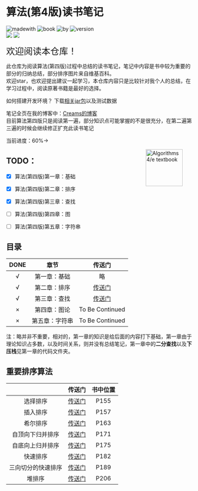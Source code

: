# 算法(第4版)读书笔记

![madewith](https://img.shields.io/badge/Made%20With-Java-yellow.svg) ![book](https://img.shields.io/badge/BOOK-Algorithms%204th-red.svg)
![by](https://img.shields.io/badge/Summarized%20By-Creams-blue.svg)
![version](https://img.shields.io/badge/Version-1.0-blue.svg)
<br>
<a href="https://github.com/Crearns/Algorithms-4th"><img src="https://img.shields.io/github/stars/Crearns/Algorithms-4th.svg?style=social&label=Stars"></a>
<a href="https://github.com/Crearns/Algorithms-4th"><img src="https://img.shields.io/github/forks/Crearns/Algorithms-4th.svg?style=social&label=Forks"></a>

<font size="5">欢迎阅读本仓库！</font><br /> 


此仓库为阅读算法(第四版)过程中总结的读书笔记，笔记中内容是书中较为重要的部分的归纳总结，部分排序图片来自维基百科。<br>
欢迎star，也欢迎提出建议一起学习，本仓库内容只是比较针对我个人的总结，在学习过程中，阅读原著书籍是最好的选择。<br>

如何搭建开发环境？
下载[相关jar包](https://github.com/Crearns/Algorithms-4th/blob/master/algs4.jar?raw=true)以及测试数据

笔记全页在我的博客中：[Creams的博客](http://codingcms.cn)<br>
目前算法第四版只是阅读第一遍，部分知识点可能掌握的不是很充分，在第二遍第三遍的时候会继续修正扩充此读书笔记

当前进度：60%->


<IMG SRC="http://algs4.cs.princeton.edu/cover.png"  align=right hspace=25 width=100 alt = "Algorithms 4/e textbook">

## TODO：
+ [x] 算法(第四版)第一章：基础
+ [x] 算法(第四版)第二章：排序
+ [x] 算法(第四版)第三章：查找
+ [ ] 算法(第四版)第四章：图
+ [ ] 算法(第四版)第五章：字符串


## 目录

| DONE | 章节 | 传送门 |
| :------: | :------: | :------: |
| √  | 第一章：基础 | 略 |
| √  | 第二章：排序 | [传送门](https://github.com/Crearns/Algorithms-4th/blob/master/note.md#chapter2) |
| √  | 第三章：查找 | [传送门](https://github.com/Crearns/Algorithms-4th/blob/master/note.md#chapter3-search) |
| ×  | 第四章：图论 | To Be Continued |
| ×  | 第五章：字符串 | To Be Continued |

注：略并非不重要，相对的，第一章的知识是给后面的内容打下基础，第一章由于理论知识占多数，以及时间关系，则并没有总结笔记，第一章中的**二分查找**以及**下压栈**见第一章的代码文件夹。

## 重要排序算法

|  | 传送门 | 书中位置 |
| :------: | :------: | :------: |
| 选择排序 | [传送门](https://github.com/Crearns/Algorithms-4th/blob/master/note.md#selection) |P155|
| 插入排序 | [传送门](https://github.com/Crearns/Algorithms-4th/blob/master/note.md#insertion) |P157|
| 希尔排序 | [传送门](https://github.com/Crearns/Algorithms-4th/blob/master/note.md#shell) |P163|
| 自顶向下归并排序 | [传送门](https://github.com/Crearns/Algorithms-4th/blob/master/note.md#merge-top-down) |P171|
| 自底向上归并排序 | [传送门](https://github.com/Crearns/Algorithms-4th/blob/master/note.md#merge-down-top) |P175|
| 快速排序 | [传送门](https://github.com/Crearns/Algorithms-4th/blob/master/note.md#quick) |P182|
| 三向切分的快速排序 | [传送门](https://github.com/Crearns/Algorithms-4th/blob/master/note.md#%E6%94%B9%E8%BF%9B%E7%AE%97%E6%B3%95) |P189|
| 堆排序 | [传送门](https://github.com/Crearns/Algorithms-4th/blob/master/note.md#%E5%A0%86%E6%8E%92%E5%BA%8F) |P206|
